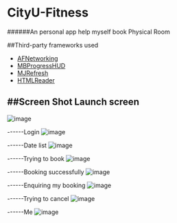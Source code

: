 # CityU-Fitness
######An personal app help myself book Physical Room

##Third-party frameworks used
* [AFNetworking](https://github.com/AFNetworking/AFNetworking)
* [MBProgressHUD](https://github.com/jdg/MBProgressHUD)
* [MJRefresh](https://github.com/CoderMJLee/MJRefresh)
* [HTMLReader](https://github.com/nolanw/HTMLReader)

##Screen Shot
Launch screen
--
![image](https://github.com/brookgao/CityU-Fitness/blob/master/ScreenShot/1_launch.png)

------Login 
![image](https://github.com/brookgao/CityU-Fitness/blob/master/ScreenShot/2_login.png)

------Date list
![image](https://github.com/brookgao/CityU-Fitness/blob/master/ScreenShot/3_booingDate.png)

------Trying to book
![image](https://github.com/brookgao/CityU-Fitness/blob/master/ScreenShot/4_tryToBooking.png)

------Booking successfully
![image](https://github.com/brookgao/CityU-Fitness/blob/master/ScreenShot/5_booingSuccess.png)

------Enquiring my booking
![image](https://github.com/brookgao/CityU-Fitness/blob/master/ScreenShot/6_enquire.png)

------Trying to cancel
![image](https://github.com/brookgao/CityU-Fitness/blob/master/ScreenShot/7_cancelBooking.png)

------Me
![image](https://github.com/brookgao/CityU-Fitness/blob/master/ScreenShot/8_me.png)

